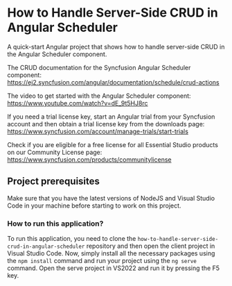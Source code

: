 # How to Handle Server-Side CRUD in Angular Scheduler

A quick-start Angular project that shows how to handle server-side CRUD in the Angular Scheduler component.

The CRUD documentation for the Syncfusion Angular Scheduler component: 
https://ej2.syncfusion.com/angular/documentation/schedule/crud-actions

The video to get started with the Angular Scheduler component:
https://www.youtube.com/watch?v=dE_9t5HJ8rc 

If you need a trial license key, start an Angular trial from your Syncfusion account and then obtain a trial license key from the downloads page: https://www.syncfusion.com/account/manage-trials/start-trials

Check if you are eligible for a free license for all Essential Studio products on our Community License page: 
https://www.syncfusion.com/products/communitylicense

## Project prerequisites

Make sure that you have the latest versions of NodeJS and Visual Studio Code in your machine before starting to work on this project.

### How to run this application?

To run this application, you need to clone the `how-to-handle-server-side-crud-in-angular-scheduler` repository and then open the client project in Visual Studio Code. Now, simply install all the necessary packages using the `npm install` command and run your project using the `ng serve` command. Open the serve project in VS2022 and run it by pressing the F5 key.

